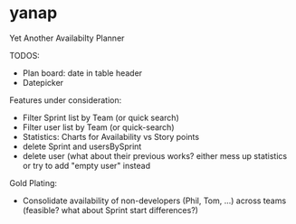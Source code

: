 # yanap
Yet Another Availabilty Planner

TODOS:
- Plan board: date in table header
- Datepicker

Features under consideration:
- Filter Sprint list by Team (or quick search)
- Filter user list by Team (or quick-search)
- Statistics: Charts for Availability vs Story points
- delete Sprint and usersBySprint
- delete user (what about their previous works? either mess up statistics or try to add "empty user" instead

Gold Plating:
- Consolidate availability of non-developers (Phil, Tom, ...) across teams (feasible? what about Sprint start differences?)
